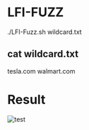 # LFI-FUZZ

./LFI-Fuzz.sh wildcard.txt

cat wildcard.txt
----------------
tesla.com
walmart.com

# Result

![test](https://github.com/vijay922/LFI-FUZZ/assets/31618850/afba0d69-916f-4e7e-beeb-1066c02018f8)
